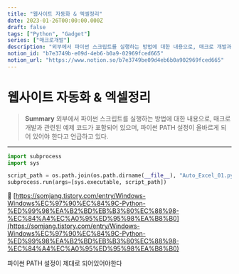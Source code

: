 ```yaml
---
title: "웹사이트 자동화 & 엑셀정리"
date: 2023-01-26T00:00:00.000Z
draft: false
tags: ["Python", "Gadget"]
series: ["매크로개발"]
description: "외부에서 파이썬 스크립트를 실행하는 방법에 대한 내용으로, 매크로 개발과 관련된 예제 코드가 포함되어 있으며, 파이썬 PATH 설정이 올바르게 되어 있어야 한다고 언급하고 있다."
notion_id: "b7e3749b-e09d-4eb6-b0a9-02969fced665"
notion_url: "https://www.notion.so/b7e3749be09d4eb6b0a902969fced665"
---
```


# 웹사이트 자동화 & 엑셀정리

> **Summary**
> 외부에서 파이썬 스크립트를 실행하는 방법에 대한 내용으로, 매크로 개발과 관련된 예제 코드가 포함되어 있으며, 파이썬 PATH 설정이 올바르게 되어 있어야 한다고 언급하고 있다.

---

```python
import subprocess
import sys

script_path = os.path.join(os.path.dirname(__file__), "Auto_Excel_01.py")
subprocess.run(args=[sys.executable, script_path])
```

🔗 [https://somjang.tistory.com/entry/Windows-Windows%EC%97%90%EC%84%9C-Python-%ED%99%98%EA%B2%BD%EB%B3%80%EC%88%98-%EC%84%A4%EC%A0%95%ED%95%98%EA%B8%B0](https://somjang.tistory.com/entry/Windows-Windows%EC%97%90%EC%84%9C-Python-%ED%99%98%EA%B2%BD%EB%B3%80%EC%88%98-%EC%84%A4%EC%A0%95%ED%95%98%EA%B8%B0)

파이썬 PATH 설정이 제대로 되어있어야한다

